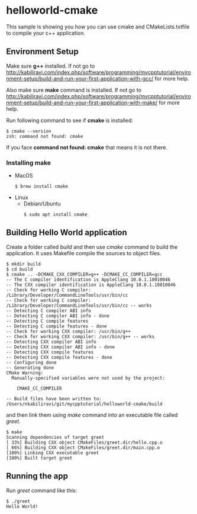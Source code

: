 # helloworld-cmake

This sample is showing you how you can use cmake and CMakeLists.txtfile to compile your c++ application.

## Environment Setup

Make sure **g++** installed. If not go to http://kabiliravi.com/index.php/software/programming/mycpptutorial/environment-setup/build-and-run-your-first-application-with-gcc/ for more help.

Also make sure **make** command is installed. If not go to http://kabiliravi.com/index.php/software/programming/mycpptutorial/environment-setup/build-and-run-your-first-application-with-make/ for more help.

Run following command to see if **cmake** is installed:

```
$ cmake --version
zsh: command not found: cmake
```
If you face **command not found: cmake** that means it is not there.

### Installing make

  - MacOS
    ```
    $ brew install cmake
    ```
  - Linux
    - Debian/Ubuntu
      ```
      $ sudo apt install cmake
      ```

## Building Hello World application

Create a folder called *build* and then use *cmake* command to build the application. It uses Makefile compile the sources to object files.

```
$ mkdir build
$ cd build
$ cmake .. -DCMAKE_CXX_COMPILER=g++ -DCMAKE_CC_COMPILER=gcc
-- The C compiler identification is AppleClang 10.0.1.10010046
-- The CXX compiler identification is AppleClang 10.0.1.10010046
-- Check for working C compiler: /Library/Developer/CommandLineTools/usr/bin/cc
-- Check for working C compiler: /Library/Developer/CommandLineTools/usr/bin/cc -- works
-- Detecting C compiler ABI info
-- Detecting C compiler ABI info - done
-- Detecting C compile features
-- Detecting C compile features - done
-- Check for working CXX compiler: /usr/bin/g++
-- Check for working CXX compiler: /usr/bin/g++ -- works
-- Detecting CXX compiler ABI info
-- Detecting CXX compiler ABI info - done
-- Detecting CXX compile features
-- Detecting CXX compile features - done
-- Configuring done
-- Generating done
CMake Warning:
  Manually-specified variables were not used by the project:

    CMAKE_CC_COMPILER

-- Build files have been written to: /Users/nkabiliravi/git/mycpptutorial/helloworld-cmake/build
```

and then link them using *make* command into an executable file called *greet*.

```
$ make
Scanning dependencies of target greet
[ 33%] Building CXX object CMakeFiles/greet.dir/hello.cpp.o
[ 66%] Building CXX object CMakeFiles/greet.dir/main.cpp.o
[100%] Linking CXX executable greet
[100%] Built target greet
```

## Running the app

Run *greet* command like this:

```
$ ./greet
Hello World!
```
